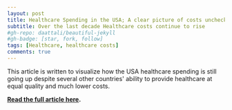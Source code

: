 ```yaml
---
layout: post
title: Healthcare Spending in the USA; A clear picture of costs unchecked
subtitle: Over the last decade Healthcare costs continue to rise
#gh-repo: daattali/beautiful-jekyll
#gh-badge: [star, fork, follow]
tags: [Healthcare, healthcare costs]
comments: true
---
```


This article is written to visualize how the USA healthcare spending is still going up despite several other countries' ability to provide healthcare at equal quality and much lower costs. 

**[Read the full article here](https://medium.com/@michellibelly/healthcare-spending-in-the-us-a-clear-picture-of-costs-unchecked-bb6fd288eda?sk=8ac260f4cbf0e896a2ac8ebb4176f64d).**

